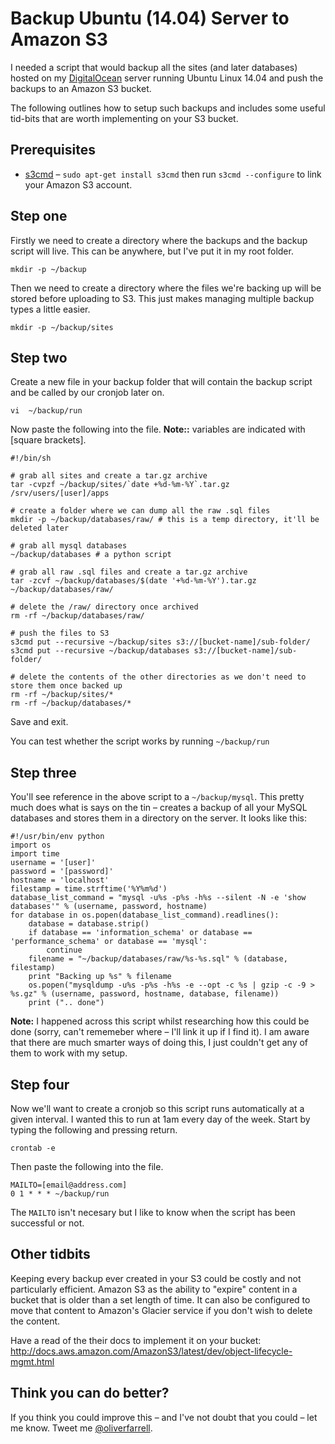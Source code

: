 Backup Ubuntu (14.04) Server to Amazon S3
=========

I needed a script that would backup all the sites (and later databases) hosted on my [DigitalOcean](http://digitalocean.com) server running Ubuntu Linux 14.04 and push the backups to an Amazon S3 bucket.

The following outlines how to setup such backups and includes some useful tid-bits that are worth implementing on your S3 bucket.

## Prerequisites
* [s3cmd](http://s3tools.org/) – ```sudo apt-get install s3cmd``` then run ```s3cmd --configure``` to link your Amazon S3 account.

## Step one
Firstly we need to create a directory where the backups and the backup script will live. This can be anywhere, but I've put it in my root folder.

```mkdir -p ~/backup```

Then we need to create a directory where the files we're backing up will be stored before uploading to S3. This just makes managing multiple backup types a little easier.

```mkdir -p ~/backup/sites```

## Step two
Create a new file in your backup folder that will contain the backup script and be called by our cronjob later on.

```vi  ~/backup/run```

Now paste the following into the file. **Note::** variables are indicated with [square brackets].

```
#!/bin/sh

# grab all sites and create a tar.gz archive
tar -cvpzf ~/backup/sites/`date +%d-%m-%Y`.tar.gz /srv/users/[user]/apps

# create a folder where we can dump all the raw .sql files
mkdir -p ~/backup/databases/raw/ # this is a temp directory, it'll be deleted later

# grab all mysql databases
~/backup/databases # a python script

# grab all raw .sql files and create a tar.gz archive
tar -zcvf ~/backup/databases/$(date '+%d-%m-%Y').tar.gz ~/backup/databases/raw/

# delete the /raw/ directory once archived
rm -rf ~/backup/databases/raw/

# push the files to S3
s3cmd put --recursive ~/backup/sites s3://[bucket-name]/sub-folder/
s3cmd put --recursive ~/backup/databases s3://[bucket-name]/sub-folder/

# delete the contents of the other directories as we don't need to store them once backed up
rm -rf ~/backup/sites/*
rm -rf ~/backup/databases/*
```

Save and exit.

You can test whether the script works by running ```~/backup/run```

## Step three
You'll see reference in the above script to a ```~/backup/mysql```. This pretty much does what is says on the tin – creates a backup of all your MySQL databases and stores them in a directory on the server. It looks like this:

```
#!/usr/bin/env python
import os
import time
username = '[user]'
password = '[password]'
hostname = 'localhost'
filestamp = time.strftime('%Y%m%d')
database_list_command = "mysql -u%s -p%s -h%s --silent -N -e 'show databases'" % (username, password, hostname)
for database in os.popen(database_list_command).readlines():
    database = database.strip()
    if database == 'information_schema' or database == 'performance_schema' or database == 'mysql':
        continue
    filename = "~/backup/databases/raw/%s-%s.sql" % (database, filestamp)
    print "Backing up %s" % filename
    os.popen("mysqldump -u%s -p%s -h%s -e --opt -c %s | gzip -c -9 > %s.gz" % (username, password, hostname, database, filename))
    print (".. done")
```

**Note:** I happened across this script whilst researching how this could be done (sorry, can't rememeber where – I'll link it up if I find it). I am aware that there are much smarter ways of doing this, I just couldn't get any of them to work with my setup.

## Step four
Now we'll want to create a cronjob so this script runs automatically at a given interval. I wanted this to run at 1am every day of the week. Start by typing the following and pressing return.

```crontab -e```

Then paste the following into the file.

```
MAILTO=[email@address.com]
0 1 * * * ~/backup/run
```

The ```MAILTO``` isn't necesary but I like to know when the script has been successful or not.

## Other tidbits
Keeping every backup ever created in your S3 could be costly and not particularly efficient. Amazon S3 as the ability to "expire" content in a bucket that is older than a set length of time. It can also be configured to move that content to Amazon's Glacier service if you don't wish to delete the content.

Have a read of the their docs to implement it on your bucket: http://docs.aws.amazon.com/AmazonS3/latest/dev/object-lifecycle-mgmt.html

## Think you can do better?
If you think you could improve this – and I've not doubt that you could – let me know. Tweet me [@oliverfarrell](http://twitter.com/oliverfarrell).
